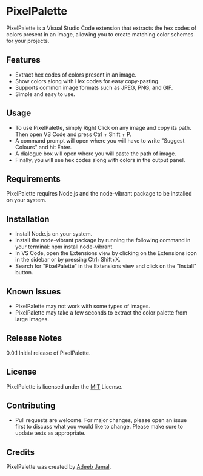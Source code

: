 # PixelPalette

PixelPalette is a Visual Studio Code extension that extracts the hex codes of colors present in an image, allowing you to create matching color schemes for your projects.

## Features

- Extract hex codes of colors present in an image.
- Show colors along with Hex codes for easy copy-pasting.
- Supports common image formats such as JPEG, PNG, and GIF.
- Simple and easy to use.

## Usage

- To use PixelPalette, simply Right Click on any image and copy its path. Then open VS Code and press Ctrl + Shift + P.
- A command prompt will open where you will have to write "Suggest Colours" and hit Enter.
- A dialogue box will open where you will paste the path of image.
- Finally, you will see hex codes along with colors in the output panel.

## Requirements

PixelPalette requires Node.js and the node-vibrant package to be installed on your system.

## Installation

- Install Node.js on your system.
- Install the node-vibrant package by running the following command in your terminal: npm install node-vibrant
- In VS Code, open the Extensions view by clicking on the Extensions icon in the sidebar or by pressing Ctrl+Shift+X.
- Search for "PixelPalette" in the Extensions view and click on the "Install" button.

## Known Issues

- PixelPalette may not work with some types of images.
- PixelPalette may take a few seconds to extract the color palette from large images.

## Release Notes

0.0.1
Initial release of PixelPalette.

## License

PixelPalette is licensed under the <a href = "LICENSE">MIT</a> License.

## Contributing

- Pull requests are welcome. For major changes, please open an issue first to discuss what you would like to change. Please make sure to update tests as appropriate.

## Credits

PixelPalette was created by <a href = "https://github.com/adeebjamal">Adeeb Jamal</a>.
